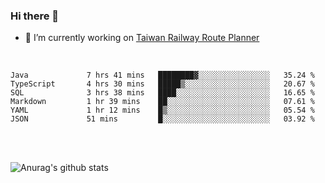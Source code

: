 ### Hi there 👋

- 🔭 I’m currently working on [Taiwan Railway Route Planner](https://github.com/Taiwan-Railway-Route-Planner)

<br/>

<!--START_SECTION:waka-->

```text
Java             7 hrs 41 mins   ████████▓░░░░░░░░░░░░░░░░   35.24 %
TypeScript       4 hrs 30 mins   █████▒░░░░░░░░░░░░░░░░░░░   20.67 %
SQL              3 hrs 38 mins   ████░░░░░░░░░░░░░░░░░░░░░   16.65 %
Markdown         1 hr 39 mins    ██░░░░░░░░░░░░░░░░░░░░░░░   07.61 %
YAML             1 hr 12 mins    █▒░░░░░░░░░░░░░░░░░░░░░░░   05.54 %
JSON             51 mins         █░░░░░░░░░░░░░░░░░░░░░░░░   03.92 %
```

<!--END_SECTION:waka-->

<br/>
<br/>

![Anurag's github stats](https://github-readme-stats.vercel.app/api?username=DepickereSven&show_icons=true&theme=tokyonight)



<!--
**DepickereSven/DepickereSven** is a ✨ _special_ ✨ repository because its `README.md` (this file) appears on your GitHub profile.

Here are some ideas to get you started:

- 🔭 I’m currently working on ...
- 🌱 I’m currently learning ...
- 👯 I’m looking to collaborate on ...
- 🤔 I’m looking for help with ...
- 💬 Ask me about ...
- 📫 How to reach me: ...
- 😄 Pronouns: ...
- ⚡ Fun fact: ...
-->
